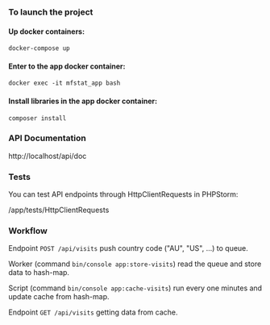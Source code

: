 ### To launch the project

#### Up docker containers:
`docker-compose up`

#### Enter to the app docker container:
`docker exec -it mfstat_app bash`

#### Install libraries in the app docker container:
`composer install`

### API Documentation
http://localhost/api/doc

### Tests
You can test API endpoints through HttpClientRequests in PHPStorm:

/app/tests/HttpClientRequests

### Workflow

Endpoint `POST /api/visits` push country code ("AU", "US", ...) to queue.

Worker (command `bin/console app:store-visits`) read the queue and store data to hash-map.

Script (command `bin/console app:cache-visits`) run every one minutes and update cache from hash-map. 

Endpoint `GET /api/visits` getting data from cache.
